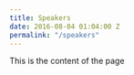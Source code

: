 ```yaml
---
title: Speakers
date: 2016-08-04 01:04:00 Z
permalink: "/speakers"
---
```


This is the content of the page